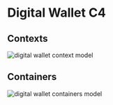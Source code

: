 # Digital Wallet C4

## Contexts

![digital wallet context model](doc/digital-wallet-context-model.png)

## Containers

![digital wallet containers model](doc/digital-wallet-containers-model.png)
